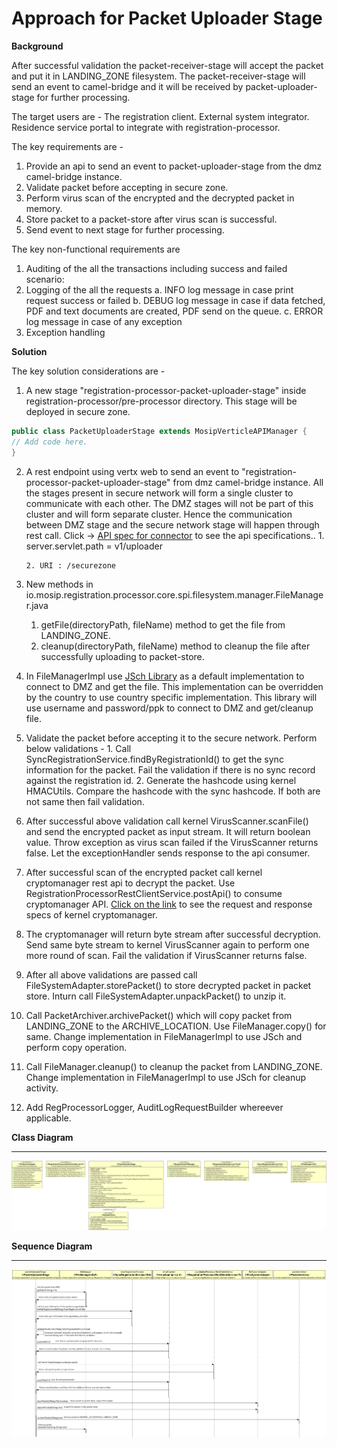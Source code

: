 # Approach for Packet Uploader Stage

**Background**

After successful validation the packet-receiver-stage will accept the packet and put it in LANDING_ZONE filesystem. The packet-receiver-stage will send an event to camel-bridge and it will be received by packet-uploader-stage for further processing.

The target users are -
The registration client.
External system integrator.
Residence service portal to integrate with registration-processor.

The key requirements are -
1. Provide an api to send an event to packet-uploader-stage from the dmz camel-bridge instance.
2. Validate packet before accepting in secure zone.
3. Perform virus scan of the encrypted and the decrypted packet in memory.
4. Store packet to a packet-store after virus scan is successful.
5. Send event to next stage for further processing.


The key non-functional requirements are
1.	Auditing of the all the transactions including success and failed scenario:
2.	Logging of the all the requests
a.	INFO log message in case print request success or failed
b.	DEBUG log message in case if data fetched, PDF and text documents are created, PDF send on the queue.
c.	ERROR log message in case of any exception
3.	Exception handling


**Solution**

The key solution considerations are -
1.	A new stage "registration-processor-packet-uploader-stage" inside registration-processor/pre-processor directory. This stage will be deployed in secure zone.
```java
public class PacketUploaderStage extends MosipVerticleAPIManager {
// Add code here.
}
```
2.	A rest endpoint using vertx web to send an event to "registration-processor-packet-uploader-stage" from dmz camel-bridge instance. All the stages present in secure network will form a single cluster to communicate with each other. The DMZ stages will not be part of this cluster and will form separate cluster. Hence the communication between DMZ stage and the secure network stage will happen through rest call. Click -> [API spec for connector](https://github.com/mosip/mosip/wiki/Registration-Processor-APIs#1-packet-receiver-service) to see the api specifications..
		1. server.servlet.path = v1/uploader
		
		2. URI : /securezone
3. New methods in io.mosip.registration.processor.core.spi.filesystem.manager.FileManager.java
	1. getFile(directoryPath, fileName) method to get the file from LANDING_ZONE.
	2. cleanup(directoryPath, fileName) method to cleanup the file after successfully uploading to packet-store.
4. In FileManagerImpl use [JSch Library](http://www.jcraft.com/jsch/) as a default implementation to connect to DMZ and get the file. This implementation can be overridden by the country to use country specific implementation. This library will use username and password/ppk to connect to DMZ and get/cleanup file.
5.	Validate the packet before accepting it to the secure network. Perform below validations -
		1. Call SyncRegistrationService.findByRegistrationId() to get the sync information for the packet. Fail the validation if there is no sync record against the registration id.
		2. Generate the hashcode using kernel HMACUtils. Compare the hashcode with the sync hashcode. If both are not same then fail validation. 
4.	After successful above validation call kernel VirusScanner.scanFile() and send the encrypted packet as input stream. It will return boolean value. Throw exception as virus scan failed if the VirusScanner returns false. Let the exceptionHandler sends response to the api consumer.
5.	After successful scan of the encrypted packet call kernel cryptomanager rest api to decrypt the packet. Use RegistrationProcessorRestClientService.postApi() to consume cryptomanager API. [Click on the link](https://github.com/mosip/mosip/wiki/Kernel-APIs#2-crypto-manager) to see the request and response specs of kernel cryptomanager.
6.	The cryptomanager will return byte stream after successful decryption. Send same byte stream to kernel VirusScanner again to perform one more round of scan. Fail the validation if VirusScanner returns false.
7.	After all above validations are passed call FileSystemAdapter.storePacket() to store decrypted packet in packet store. Inturn call FileSystemAdapter.unpackPacket() to unzip it.
8. Call PacketArchiver.archivePacket() which will copy packet from LANDING_ZONE to the ARCHIVE_LOCATION. Use FileManager.copy() for same. Change implementation in FileManagerImpl to use JSch and perform copy operation.
9.  Call FileManager.cleanup() to cleanup the packet from LANDING_ZONE. Change implementation in FileManagerImpl to use JSch for cleanup activity.
10. Add RegProcessorLogger, AuditLogRequestBuilder whereever applicable.


**Class Diagram**

------------

![packet_uploader class diagram](_images/packet_uploader_class_diagram.png)

**Sequence Diagram**

------------

![packet_uploader seq diagram](_images/packet_uploader_seq_diagram.png)
